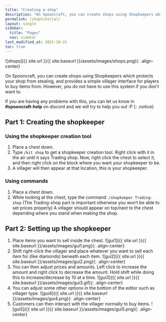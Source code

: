 ```yaml
---
title: "Creating a shop"
description: "On Spooncraft, you can create shops using Shopkeepers which protects your shop from stealing, and provides a simple villager interface for players to buy items from. However you do not have to use this system if you don't want to."
permalink: /shoptutorial/
layout: single
sidebar:
  title: "Pages"
  nav: sidebar
last_modified_at: 2021-10-21
toc: true
---
```


![shops]({{ site.url }}{{ site.baseurl }}/assets/images/shops.png){: .align-center}

On Spooncraft, you can create shops using Shopkeepers which protects your shop from stealing, and provides a simple villager interface for players to buy items from. However, you do not have to use this system if you don't want to.

If you are having any problems with this, you can let us know in **#spooncraft-help** on discord and we will try to help you out :P
{: .notice}

## Part 1: Creating the shopkeeper

### Using the shopkeeper creation tool

1. Place a chest down.
2. Type `/kit shop` to get a shopkeeper creation tool. Right click with it in the air until it says Trading shop. Now, right click the chest to select it, and then right click on the block where you want your shopkeeper to be. 
3. A villager will then appear at that location, this is your shopkeeper.

### Using commands

1. Place a chest down.
2. While looking at the chest, type the command: `/shopkeeper Trading-shop` (The Trading-shop part is important otherwise you won’t be able to set prices properly)
A villager should appear on top/next to the chest depending where you stand when making the shop.

## Part 2: Setting up the shopkeeper

1. Place items you want to sell inside the chest.
![gui1]({{ site.url }}{{ site.baseurl }}/assets/images/gui1.png){: .align-center}
2. Shift right-click the villager and place whatever you want to sell each item for (like diamonds) beneath each item.
![gui2]({{ site.url }}{{ site.baseurl }}/assets/images/gui2.png){: .align-center}
3. You can then adjust prices and amounts. Left click to increase the amount and right click to decrease the amount. Hold shift while doing this to increase/decrease by 10 at a time.
![gui3]({{ site.url }}{{ site.baseurl }}/assets/images/gui3.gif){: .align-center}
4. You can adjust some other options in the bottom of the editor such as villager type.
![gui4]({{ site.url }}{{ site.baseurl }}/assets/images/gui4.png){: .align-center}
5. Customers can then interact with the villager normally to buy items.
![gui5]({{ site.url }}{{ site.baseurl }}/assets/images/gui5.png){: .align-center}
